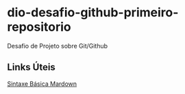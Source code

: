 # dio-desafio-github-primeiro-repositorio
Desafio de Projeto sobre Git/Github
## Links Úteis
[Sintaxe Básica Mardown]((https://daringfireball.net/projects/markdown/syntax))
